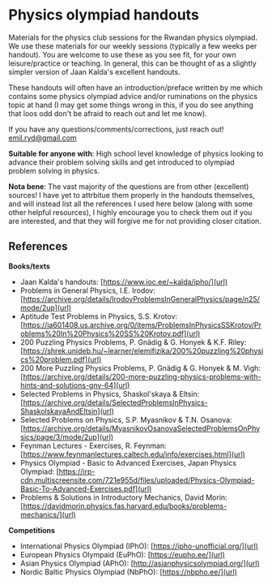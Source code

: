 # Physics olympiad handouts
Materials for the physics club sessions for the Rwandan physics olympiad. We use these materials for our weekly sessions (typically a few weeks per handout). You are welcome to use these as you see fit, for your own leisure/practice or teaching. In general, this can be thought of as a slightly simpler version of Jaan Kalda's excellent handouts.


These handouts will often have an introduction/preface written by me which contains some physics olympiad advice and/or ruminations on the physics topic at hand (I may get some things wrong in this, if you do see anything that loos odd don't be afraid to reach out and let me know).


If you have any questions/comments/corrections, just reach out! emil.ryd@gmail.com


**Suitable for anyone with**: High school level knowledge of physics looking to advance their problem solving skills and get introduced to olympiad problem solving in physics.


**Nota bene**: The vast majority of the questions are from other (excellent) sources! I have yet to attrbitue them properly in the handouts themselves, and will instead list all the references I used here below (along with some other helpful resources), I highly encourage you to check them out if you are interested, and that they will forgive me for not providing closer citation.

## References
**Books/texts**
- Jaan Kalda's handouts: [https://www.ioc.ee/~kalda/ipho/](url)
- Problems in General Physics, I.E. Irodov: [https://archive.org/details/IrodovProblemsInGeneralPhysics/page/n25/mode/2up](url)
- Aptitude Test Problems in Physics, S.S. Krotov: [https://ia601408.us.archive.org/0/items/ProblemsInPhysicsSSKrotov/Problems%20In%20Physics%20SS%20Krotov.pdf](url)
- 200 Puzzling Physics Problems, P. Gnädig & G. Honyek & K.F. Riley: [https://shrek.unideb.hu/~learner/elemifizika/200%20puzzling%20physics%20problem.pdf](url)
- 200 More Puzzling Physics Problems, P. Gnädig & G. Honyek & M. Vigh: [https://archive.org/details/200-more-puzzling-physics-problems-with-hints-and-solutions-gnv-64](url)
- Selected Problems in Physics, Shaskol'skaya & Eltsin: [https://archive.org/details/SelectedProblemsInPhysics-ShaskolskayaAndEltsin](url)
- Selected Problems on Physics, S.P. Myasnikov & T.N. Osanova: [https://archive.org/details/MyasnikovOsanovaSelectedProblemsOnPhysics/page/3/mode/2up](url)
- Feynman Lectures - Exercises, R. Feynman: [https://www.feynmanlectures.caltech.edu/info/exercises.html](url)
- Physics Olympiad - Basic to Advanced Exercises, Japan Physics Olympiad: [https://irp-cdn.multiscreensite.com/721e955d/files/uploaded/Physics-Olympiad-Basic-To-Advanced-Exercises.pdf](url)
- Problems & Solutions in Introductory Mechanics, David Morin: [https://davidmorin.physics.fas.harvard.edu/books/problems-mechanics/](url)

**Competitions**
- International Physics Olympiad (IPhO): [https://ipho-unofficial.org/](url)
- European Physics Olympaid (EuPhO): [https://eupho.ee/](url)
- Asian Physics Olympiad (APhO): [http://asianphysicsolympiad.org/](url)
- Nordic Baltic Physics Olympiad (NbPhO): [https://nbpho.ee/](url)



